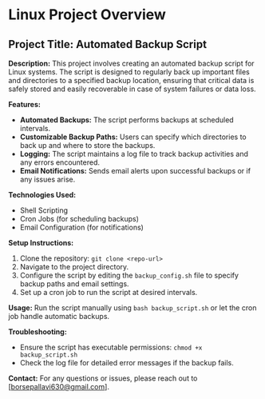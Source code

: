 # Linux Project Overview

## Project Title: Automated Backup Script

**Description:**
This project involves creating an automated backup script for Linux systems. The script is designed to regularly back up important files and directories to a specified backup location, ensuring that critical data is safely stored and easily recoverable in case of system failures or data loss.

**Features:**
- **Automated Backups:** The script performs backups at scheduled intervals.
- **Customizable Backup Paths:** Users can specify which directories to back up and where to store the backups.
- **Logging:** The script maintains a log file to track backup activities and any errors encountered.
- **Email Notifications:** Sends email alerts upon successful backups or if any issues arise.

**Technologies Used:**
- Shell Scripting
- Cron Jobs (for scheduling backups)
- Email Configuration (for notifications)

**Setup Instructions:**
1. Clone the repository: `git clone <repo-url>`
2. Navigate to the project directory.
3. Configure the script by editing the `backup_config.sh` file to specify backup paths and email settings.
4. Set up a cron job to run the script at desired intervals.

**Usage:**
Run the script manually using `bash backup_script.sh` or let the cron job handle automatic backups.

**Troubleshooting:**
- Ensure the script has executable permissions: `chmod +x backup_script.sh`
- Check the log file for detailed error messages if the backup fails.

**Contact:**
For any questions or issues, please reach out to [borsepallavi630@gmail.com].

